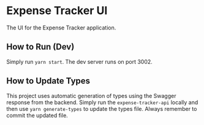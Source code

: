 # Expense Tracker UI

The UI for the Expense Tracker application.

## How to Run (Dev)

Simply run `yarn start`. The dev server runs on port 3002. 

## How to Update Types

This project uses automatic generation of types using the Swagger response from the backend. Simply run the `expense-tracker-api` locally and then use `yarn generate-types` to update the types file. Always remember to commit the updated file.